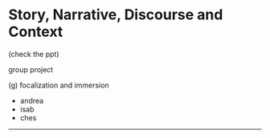 # Story, Narrative, Discourse and Context

(check the ppt)

group project

(g) focalization and immersion

- andrea
- isab
- ches

---

